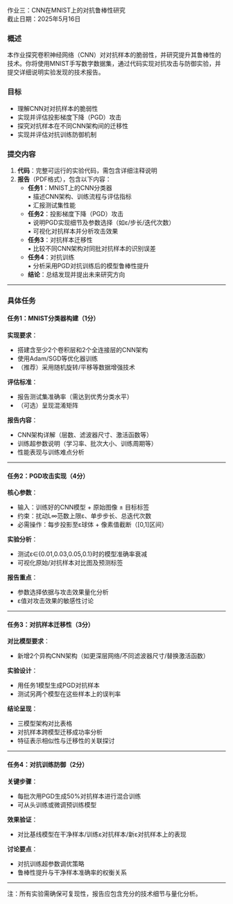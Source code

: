 作业三：CNN在MNIST上的对抗鲁棒性研究  
截止日期：2025年5月16日  

### 概述  
本作业探究卷积神经网络（CNN）对对抗样本的脆弱性，并研究提升其鲁棒性的技术。你将使用MNIST手写数字数据集，通过代码实现对抗攻击与防御实验，并提交详细说明实验发现的技术报告。  

### 目标  
- 理解CNN对对抗样本的脆弱性  
- 实现并评估投影梯度下降（PGD）攻击  
- 探究对抗样本在不同CNN架构间的迁移性  
- 实现并评估对抗训练防御机制  

### 提交内容  
1. **代码**：完整可运行的实验代码，需包含详细注释说明  
2. **报告**（PDF格式），包含以下内容：  
   - **任务1**：MNIST上的CNN分类器  
     ▪ 描述CNN架构、训练流程与评估指标  
     ▪ 汇报测试集性能  
   - **任务2**：投影梯度下降（PGD）攻击  
     ▪ 说明PGD实现细节及参数选择（如ε/步长/迭代次数）  
     ▪ 可视化对抗样本并分析攻击效果  
   - **任务3**：对抗样本迁移性  
     ▪ 比较不同CNN架构对同批对抗样本的识别误差  
   - **任务4**：对抗训练  
     ▪ 分析采用PGD对抗训练后的模型鲁棒性提升  
   - **结论**：总结发现并提出未来研究方向  

---  
### 具体任务  

#### 任务1：MNIST分类器构建（1分）  
**实现要求**：  
- 搭建含至少2个卷积层和2个全连接层的CNN架构  
- 使用Adam/SGD等优化器训练  
- （推荐）采用随机旋转/平移等数据增强技术  

**评估标准**：  
- 报告测试集准确率（需达到优秀分类水平）  
- （可选）呈现混淆矩阵  

**报告内容**：  
- CNN架构详解（层数、滤波器尺寸、激活函数等）  
- 训练超参数说明（学习率、批次大小、训练周期等）  
- 性能表现与训练难点分析  

---  
#### 任务2：PGD攻击实现（4分）  
**核心参数**：  
- 输入：训练好的CNN模型 + 原始图像 ± 目标标签  
- 约束：扰动L∞范数上限ε、单步步长、总迭代次数  
- 必需操作：每步投影至ε球体 + 像素值截断（[0,1]区间）  

**实验分析**：  
- 测试ε∈{0.01,0.03,0.05,0.1}时的模型准确率衰减  
- 可视化原始/对抗样本对比图及预测标签  

**报告重点**：  
- 参数选择依据与攻击效果量化分析  
- ε值对攻击效果的敏感性讨论  

---  
#### 任务3：对抗样本迁移性（3分）  
**对比模型要求**：  
- 新增2个异构CNN架构（如更深层网络/不同滤波器尺寸/替换激活函数）  

**实验设计**：  
- 用任务1模型生成PGD对抗样本  
- 测试另两个模型在这些样本上的误判率  

**结论呈现**：  
- 三模型架构对比表格  
- 对抗样本跨模型迁移成功率分析  
- 特征表示相似性与迁移性的关联探讨  

---  
#### 任务4：对抗训练防御（2分）  
**关键步骤**：  
- 每批次用PGD生成50%对抗样本进行混合训练  
- 可从头训练或微调预训练模型  

**效果验证**：  
- 对比基线模型在干净样本/训练ε对抗样本/新ε对抗样本上的表现  

**讨论要点**：  
- 对抗训练超参数调优策略  
- 鲁棒性提升与干净样本准确率的权衡关系  

---  
注：所有实验需确保可复现性，报告应包含充分的技术细节与量化分析。